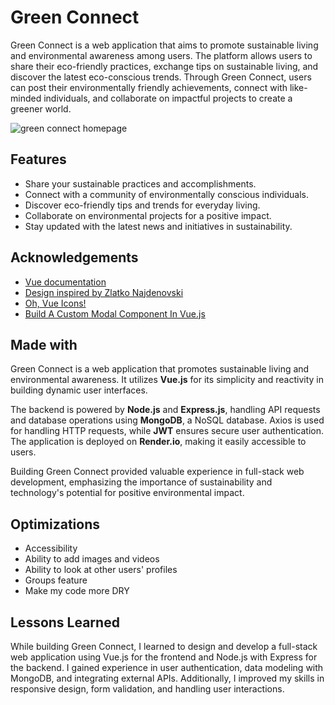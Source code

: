 
# Green Connect

Green Connect is a web application that aims to promote sustainable living and environmental awareness among users. The platform allows users to share their eco-friendly practices, exchange tips on sustainable living, and discover the latest eco-conscious trends. Through Green Connect, users can post their environmentally friendly achievements, connect with like-minded individuals, and collaborate on impactful projects to create a greener world.

![green connect homepage](preview.gif)


## Features

- Share your sustainable practices and accomplishments.
- Connect with a community of environmentally conscious individuals.
- Discover eco-friendly tips and trends for everyday living.
- Collaborate on environmental projects for a positive impact.
- Stay updated with the latest news and initiatives in sustainability.

## Acknowledgements

 - [Vue documentation](https://vuejs.org/guide/introduction.html)
 - [Design inspired by Zlatko Najdenovski](https://dribbble.com/shots/16232229-Tribevibe-website-homepage)
- [Oh, Vue Icons!](https://oh-vue-icons.js.org/)
- [Build A Custom Modal Component In Vue.js](https://vuejsexamples.com/build-a-custom-modal-component-in-vue-js/)


## Made with

Green Connect is a web application that promotes sustainable living and environmental awareness. It utilizes **Vue.js** for its simplicity and reactivity in building dynamic user interfaces. 

The backend is powered by **Node.js** and **Express.js**, handling API requests and database operations using **MongoDB**, a NoSQL database. Axios is used for handling HTTP requests, while **JWT** ensures secure user authentication. The application is deployed on **Render.io**, making it easily accessible to users. 

Building Green Connect provided valuable experience in full-stack web development, emphasizing the importance of sustainability and technology's potential for positive environmental impact.


## Optimizations

- Accessibility
- Ability to add images and videos 
- Ability to look at other users' profiles
- Groups feature
- Make my code more DRY


## Lessons Learned

While building Green Connect, I learned to design and develop a full-stack web application using Vue.js for the frontend and Node.js with Express for the backend. I gained experience in user authentication, data modeling with MongoDB, and integrating external APIs. Additionally, I improved my skills in responsive design, form validation, and handling user interactions.


